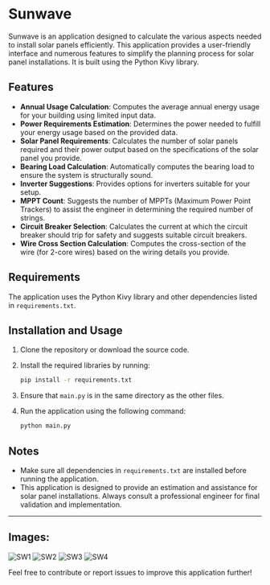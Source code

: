 # Sunwave

Sunwave is an application designed to calculate the various aspects needed to install solar panels efficiently. This application provides a user-friendly interface and numerous features to simplify the planning process for solar panel installations. It is built using the Python Kivy library.

## Features

- **Annual Usage Calculation**: Computes the average annual energy usage for your building using limited input data.
- **Power Requirements Estimation**: Determines the power needed to fulfill your energy usage based on the provided data.
- **Solar Panel Requirements**: Calculates the number of solar panels required and their power output based on the specifications of the solar panel you provide.
- **Bearing Load Calculation**: Automatically computes the bearing load to ensure the system is structurally sound.
- **Inverter Suggestions**: Provides options for inverters suitable for your setup.
- **MPPT Count**: Suggests the number of MPPTs (Maximum Power Point Trackers) to assist the engineer in determining the required number of strings.
- **Circuit Breaker Selection**: Calculates the current at which the circuit breaker should trip for safety and suggests suitable circuit breakers.
- **Wire Cross Section Calculation**: Computes the cross-section of the wire (for 2-core wires) based on the wiring details you provide.

## Requirements

The application uses the Python Kivy library and other dependencies listed in `requirements.txt`.

## Installation and Usage

1. Clone the repository or download the source code.
2. Install the required libraries by running:

   ```bash
   pip install -r requirements.txt
   ```

3. Ensure that `main.py` is in the same directory as the other files.
4. Run the application using the following command:

   ```bash
   python main.py
   ```

## Notes

- Make sure all dependencies in `requirements.txt` are installed before running the application.
- This application is designed to provide an estimation and assistance for solar panel installations. Always consult a professional engineer for final validation and implementation.

---

## Images:
![SW1](https://github.com/user-attachments/assets/0d2b27e2-185f-4501-b2e8-9cb91e85e5c8)
![SW2](https://github.com/user-attachments/assets/ebc49bf7-426b-4b04-a0f9-4a0e424a3bce)
![SW3](https://github.com/user-attachments/assets/ebcf05a1-cab2-4b9c-9f2f-23bc4f882e3d)
![SW4](https://github.com/user-attachments/assets/0c50ef95-e4bd-40f2-af38-e2b7662e896b)

Feel free to contribute or report issues to improve this application further!
